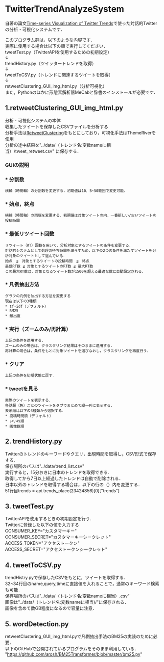 # TwitterTrendAnalyzeSystem
自著の論文[Time-series Visualization of Twitter Trends](https://www.scitepress.org/Link.aspx?doi=10.5220/0008964802010208)で使った対話的Twitterの分析・可視化システムです．  

このプログラム群は，以下のような内容です．  
実際に使用する場合は以下の順で実行してください．  
tweetTest.py（TwitterAPIを使用するための初期設定）  
↓  
trendHistory.py（ツイッタートレンドを取得）  
↓  
tweetToCSV.py（トレンドに関連するツイートを取得）  
↓  
retweetClustering_GUI_img_html.py（分析可視化）  
また，Pythonのほかに形態素解析器MeCabと辞書のインストールが必要です．  

## 1.retweetClustering_GUI_img_html.py
  分析・可視化システムの本体  
  収集したツイートを保存したCSVファイルを分析する  
  分析手法は[RetweetClustering](https://dl.acm.org/doi/10.1145/3106426.3106451)をもとにしており，可視化手法はThemeRiverを使用  
  分析の途中結果を"../data/（トレンド名:変数nameに相当）/tweet_retweet.csv" に保存する．
  ### GUIの説明  
  ### * 分割数
    横軸（時間軸）の分割数を変更する．初期値は10，5~50範囲で変更可能．  
  ### * 始点，終点
    横軸（時間軸）の両端を変更する．初期値は対象ツイートの内，一番新しい/古いツイートの投稿時間  
  ### * 最低リツイート回数
    リツイート（RT）回数を用いて，分析対象とするツイートの条件を変更する．  
    対話的システムとして処理の待ち時間を減らすため，以下の2つの条件を満たすツイートを分析対象のツイートとして選んでいる．  
    始点　≦　対象とするツイートの投稿時間　≦　終点    
    最低RT数 ≦ 対象とするツイートのRT数 ≦ 最大RT数  
    この最大RT数は，対象となるツイート数が1500を超える最適な数に自動設定される．  
  ### * 凡例抽出方法
    グラフの凡例を抽出する方法を変更する  
    現在は以下の3種類  
    * tf-idf（デフォルト）  
    * BM25  
    * 頻出度  
  ### * 実行（ズームのみ/再計算）
    上記の条件を適用する．  
    ズームのみの場合は，クラスタリング結果はそのままに適用する．  
    再計算の場合は，条件をもとに対象ツイートを選びなおし，クラスタリングを再度行う．  
  ### * クリア
    上記の条件を初期状態に戻す．  
  ### * tweetを見る
    実際のツイートを表示する．  
    各話題（色）ごとのツイートをタブでまとめて縦一列に表示する．  
    表示順は以下の3種類から選択する．  
    * 投稿時間順（デフォルト）
    * いいね順
    * 画像数順
    
## 2. trendHistory.py
  Twitterのトレンドのキーワードやクエリ，出現時間を取得し，CSV形式で保存する．  
  保存場所のパスは"../data/trend_list.csv"  
  実行すると，15分おきに日本のトレンドを取得できる．  
  取得してから7日以上経過したトレンドは自動で削除される．  
  日本以外のトレンドを取得する場合は，以下の行の（）内を変更する．  
    51行目trends = api.trends_place(23424856)[0]["trends"]  
  
## 3. tweetTest.py
  TwitterAPIを使用するときの初期設定を行う．  
  Twitterに登録した以下の値を入力する  
    CONSUMER_KEY="カスタマーキー"  
    CONSUMER_SECRET="カスタマーキーシークレット"  
    ACCESS_TOKEN="アクセストークン"  
    ACCESS_SECRET="アクセストークンシークレット"  

## 4. tweetToCSV.py
  trendHistry.pyで保存したCSVをもとに，ツイートを取得する．  
  32~34行目のname,query,timeに直接値を入れることで，通常のキーワード検索も可能．  
  保存場所のパスは"../data/（トレンド名:変数nameに相当）.csv"  
  画像は"../data/（トレンド名:変数nameに相当)/"に保存される．  
  画像を含めて数GB程度になるので容量に注意．  
  
## 5. wordDetection.py
  retweetClustering_GUI_img_html.pyで凡例抽出手法のBM25の実装のために必要．  
  以下のGitHubで公開されているプログラムをそのまま利用している．  
  "https://github.com/arosh/BM25Transformer/blob/master/bm25.py"  
  
  
